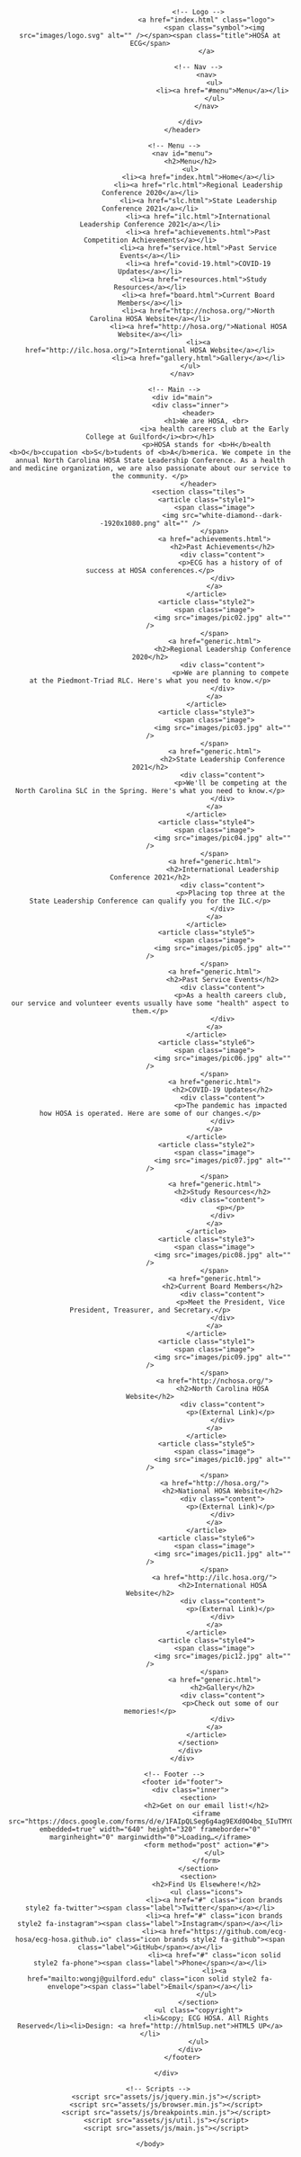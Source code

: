 <!DOCTYPE HTML>

<html>
	<head>
		<title>HOSA at ECG</title>
		<meta charset="utf-8" />
		<meta name="viewport" content="width=device-width, initial-scale=1, user-scalable=no" />
		<link rel="stylesheet" href="assets/css/main.css" />
		<noscript><link rel="stylesheet" href="assets/css/noscript.css" /></noscript>
	</head>
	<body class="is-preload">
			<div id="wrapper">
					<header id="header">
						<div class="inner">

							<!-- Logo -->
								<a href="index.html" class="logo">
									<span class="symbol"><img src="images/logo.svg" alt="" /></span><span class="title">HOSA at ECG</span>
								</a>

							<!-- Nav -->
								<nav>
									<ul>
										<li><a href="#menu">Menu</a></li>
									</ul>
								</nav>

						</div>
					</header>

				<!-- Menu -->
					<nav id="menu">
						<h2>Menu</h2>
						<ul>
							<li><a href="index.html">Home</a></li>
							<li><a href="rlc.html">Regional Leadership Conference 2020</a></li>
							<li><a href="slc.html">State Leadership Conference 2021</a></li>
							<li><a href="ilc.html">International Leadership Conference 2021</a></li>
							<li><a href="achievements.html">Past Competition Achievements</a></li>
							<li><a href="service.html">Past Service Events</a></li>
							<li><a href="covid-19.html">COVID-19 Updates</a></li>
							<li><a href="resources.html">Study Resources</a></li>
							<li><a href="board.html">Current Board Members</a></li>
							<li><a href="http://nchosa.org/">North Carolina HOSA Website</a></li>
							<li><a href="http://hosa.org/">National HOSA Website</a></li>
							<li><a href="http://ilc.hosa.org/">Interntional HOSA Website</a></li>
							<li><a href="gallery.html">Gallery</a></li>
						</ul>
					</nav>

				<!-- Main -->
					<div id="main">
						<div class="inner">
							<header>
								<h1>We are HOSA, <br>
									<i>a health careers club at the Early College at Guilford</i><br></h1>
								<p>HOSA stands for <b>H</b>ealth <b>O</b>ccupation <b>S</b>tudents of <b>A</b>merica. We compete in the annual North Carolina HOSA State Leadership Conference. As a health and medicine organization, we are also passionate about our service to the community. </p>
							</header>
							<section class="tiles">
								<article class="style1">
									<span class="image">
										<img src="white-diamond--dark--1920x1080.png" alt="" />
									</span>
									<a href="achievements.html">
										<h2>Past Achievements</h2>
										<div class="content">
											<p>ECG has a history of of success at HOSA conferences.</p>
										</div>
									</a>
								</article>
								<article class="style2">
									<span class="image">
										<img src="images/pic02.jpg" alt="" />
									</span>
									<a href="generic.html">
										<h2>Regional Leadership Conference 2020</h2>
										<div class="content">
											<p>We are planning to compete at the Piedmont-Triad RLC. Here's what you need to know.</p>
										</div>
									</a>
								</article>
								<article class="style3">
									<span class="image">
										<img src="images/pic03.jpg" alt="" />
									</span>
									<a href="generic.html">
										<h2>State Leadership Conference 2021</h2>
										<div class="content">
											<p>We'll be competing at the North Carolina SLC in the Spring. Here's what you need to know.</p>
										</div>
									</a>
								</article>
								<article class="style4">
									<span class="image">
										<img src="images/pic04.jpg" alt="" />
									</span>
									<a href="generic.html">
										<h2>International Leadership Conference 2021</h2>
										<div class="content">
											<p>Placing top three at the State Leadership Conference can qualify you for the ILC.</p>
										</div>
									</a>
								</article>
								<article class="style5">
									<span class="image">
										<img src="images/pic05.jpg" alt="" />
									</span>
									<a href="generic.html">
										<h2>Past Service Events</h2>
										<div class="content">
											<p>As a health careers club, our service and volunteer events usually have some "health" aspect to them.</p>
										</div>
									</a>
								</article>
								<article class="style6">
									<span class="image">
										<img src="images/pic06.jpg" alt="" />
									</span>
									<a href="generic.html">
										<h2>COVID-19 Updates</h2>
										<div class="content">
											<p>The pandemic has impacted how HOSA is operated. Here are some of our changes.</p>
										</div>
									</a>
								</article>
								<article class="style2">
									<span class="image">
										<img src="images/pic07.jpg" alt="" />
									</span>
									<a href="generic.html">
										<h2>Study Resources</h2>
										<div class="content">
											<p></p>
										</div>
									</a>
								</article>
								<article class="style3">
									<span class="image">
										<img src="images/pic08.jpg" alt="" />
									</span>
									<a href="generic.html">
										<h2>Current Board Members</h2>
										<div class="content">
											<p>Meet the President, Vice President, Treasurer, and Secretary.</p>
										</div>
									</a>
								</article>
								<article class="style1">
									<span class="image">
										<img src="images/pic09.jpg" alt="" />
									</span>
									<a href="http://nchosa.org/">
										<h2>North Carolina HOSA Website</h2>
										<div class="content">
											<p>(External Link)</p>
										</div>
									</a>
								</article>
								<article class="style5">
									<span class="image">
										<img src="images/pic10.jpg" alt="" />
									</span>
									<a href="http://hosa.org/">
										<h2>National HOSA Website</h2>
										<div class="content">
											<p>(External Link)</p>
										</div>
									</a>
								</article>
								<article class="style6">
									<span class="image">
										<img src="images/pic11.jpg" alt="" />
									</span>
									<a href="http://ilc.hosa.org/">
										<h2>International HOSA Website</h2>
										<div class="content">
											<p>(External Link)</p>
										</div>
									</a>
								</article>
								<article class="style4">
									<span class="image">
										<img src="images/pic12.jpg" alt="" />
									</span>
									<a href="generic.html">
										<h2>Gallery</h2>
										<div class="content">
											<p>Check out some of our memories!</p>
										</div>
									</a>
								</article>
							</section>
						</div>
					</div>

				<!-- Footer -->
					<footer id="footer">
						<div class="inner">
							<section>
								<h2>Get on our email list!</h2>
								<iframe src="https://docs.google.com/forms/d/e/1FAIpQLSeg6g4ag9EXd0O4bq_5IuTMYQfKp465eeWsJC0xhwDq843rXQ/viewform?embedded=true" width="640" height="320" frameborder="0" marginheight="0" marginwidth="0">Loading…</iframe>
								<form method="post" action="#">
									</ul>
								</form>
							</section>
							<section>
								<h2>Find Us Elsewhere!</h2>
								<ul class="icons">
									<li><a href="#" class="icon brands style2 fa-twitter"><span class="label">Twitter</span></a></li>
									<li><a href="#" class="icon brands style2 fa-instagram"><span class="label">Instagram</span></a></li>
									<li><a href="https://github.com/ecg-hosa/ecg-hosa.github.io" class="icon brands style2 fa-github"><span class="label">GitHub</span></a></li>
									<li><a href="#" class="icon solid style2 fa-phone"><span class="label">Phone</span></a></li>
									<li><a href="mailto:wongj@guilford.edu" class="icon solid style2 fa-envelope"><span class="label">Email</span></a></li>
								</ul>
							</section>
							<ul class="copyright">
								<li>&copy; ECG HOSA. All Rights Reserved</li><li>Design: <a href="http://html5up.net">HTML5 UP</a></li>
							</ul>
						</div>
					</footer>

			</div>

		<!-- Scripts -->
			<script src="assets/js/jquery.min.js"></script>
			<script src="assets/js/browser.min.js"></script>
			<script src="assets/js/breakpoints.min.js"></script>
			<script src="assets/js/util.js"></script>
			<script src="assets/js/main.js"></script>

	</body>
</html>
